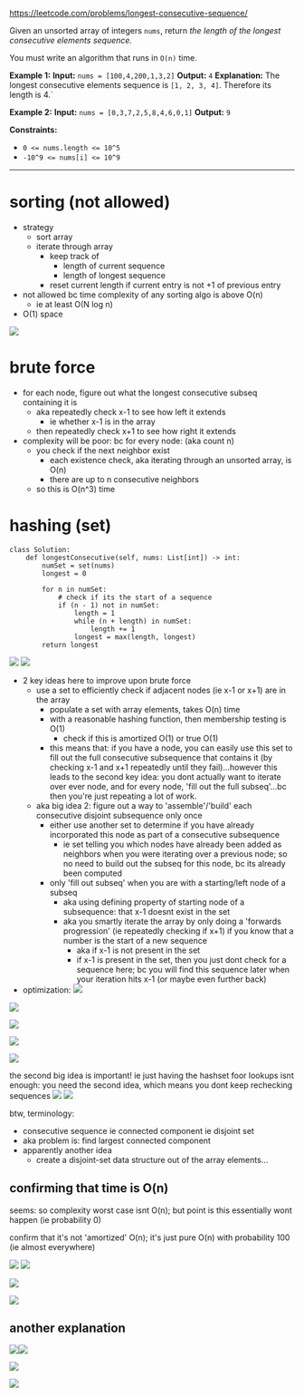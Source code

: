 https://leetcode.com/problems/longest-consecutive-sequence/

Given an unsorted array of integers `nums`, return _the length of the longest consecutive elements sequence._

You must write an algorithm that runs in `O(n)` time.

**Example 1:**
**Input:** `nums = [100,4,200,1,3,2]`
**Output:** `4`
**Explanation:** The longest consecutive elements sequence is `[1, 2, 3, 4]`. Therefore its length is 4.`

**Example 2:**
**Input:** `nums = [0,3,7,2,5,8,4,6,0,1]`
**Output:** `9`


**Constraints:**
- `0 <= nums.length <= 10^5`
- `-10^9 <= nums[i] <= 10^9`

---



# sorting (not allowed)
- strategy
	- sort array
	- iterate through array
		- keep track of
			- length of current sequence
			- length of longest sequence
		- reset current length if current entry is not +1 of previous entry
- not allowed bc time complexity of any sorting algo is above O(n)
	- ie at least O(N log n)
- O(1) space

![](../!assets/attachments/Pasted%20image%2020240225160511.png)







# brute force


- for each node, figure out what the longest consecutive subseq containing it is
	- aka repeatedly check x-1 to see how left it extends
		- ie whether x-1 is in the array
	- then repeatedly check x+1 to see how right it extends
- complexity will be poor: bc for every node: (aka count n)
	- you check if the next neighbor exist
		- each existence check, aka iterating through an unsorted array, is O(n)
		- there are up to n consecutive neighbors
	- so this is O(n^3) time


# hashing (set)
```
class Solution:
    def longestConsecutive(self, nums: List[int]) -> int:
        numSet = set(nums)
        longest = 0

        for n in numSet:
            # check if its the start of a sequence
            if (n - 1) not in numSet:
                length = 1
                while (n + length) in numSet:
                    length += 1
                longest = max(length, longest)
        return longest
```


![](../!assets/attachments/Pasted%20image%2020240225180333.png)
![](../!assets/attachments/Pasted%20image%2020240225180411.png)

- 2 key ideas here to improve upon brute force
	- use a set to efficiently check if adjacent nodes (ie x-1 or x+1) are in the array
		- populate a set with array elements, takes O(n) time
		- with a reasonable hashing function, then membership testing is O(1)
			- check if this is amortized O(1) or true O(1)
		- this means that: if you have a node, you can easily use this set to fill out the full consecutive subsequence that contains it (by checking x-1 and x+1 repeatedly until they fail)...however this leads to the second key idea: you dont actually want to iterate over ever node, and for every node, 'fill out the full subseq'...bc then you're just repeating a lot of work.
	- aka big idea 2: figure out a way to 'assemble'/'build' each consecutive disjoint subsequence only once
		- either use another set to determine if you have already incorporated this node as part of a consecutive subsequence
			- ie set telling you which nodes have already been added as neighbors when you were iterating over a previous node; so no need to build out the subseq for this node, bc its already been computed
		- only 'fill out subseq' when you are with a starting/left node of a subseq
			- aka using defining property of starting node of a subsequence: that x-1 doesnt exist in the set
			- aka you smartly iterate the array by only doing a 'forwards progression' (ie repeatedly checking if x+1) if you know that a number is the start of a new sequence
				- aka if x-1 is not present in the set
				- if x-1 is present in the set, then you just dont check for a sequence here; bc you will find this sequence later when your iteration hits x-1 (or maybe even further back)
- optimization:
![](../!assets/attachments/Pasted%20image%2020240225180342.png)


![](../!assets/attachments/Pasted%20image%2020240225180348.png)



![](../!assets/attachments/Pasted%20image%2020240225221845.png)



![](../!assets/attachments/Pasted%20image%2020240225225638.png)


![](../!assets/attachments/Pasted%20image%2020240225225722.png)






the second big idea is important!
ie just having the hashset foor lookups isnt enough: you need the second idea, which means you dont keep rechecking sequences
![](../!assets/attachments/Pasted%20image%2020240225175514.png)
![](../!assets/attachments/Pasted%20image%2020240225175558.png)



btw, terminology:

- consecutive sequence ie connected component ie disjoint set
- aka problem is: find largest connected component
- apparently another idea
	- create a disjoint-set data structure out of the array elements...





## confirming that time is O(n)

seems: so complexity worst case isnt O(n);
but point is this essentially wont happen (ie probability 0)

confirm that it's not 'amortized' O(n); it's just pure O(n) with probability 100 (ie almost everywhere)

![](../!assets/attachments/Pasted%20image%2020240225180800.png)
![](../!assets/attachments/Pasted%20image%2020240225180816.png)

![](../!assets/attachments/Pasted%20image%2020240225180855.png)

![](../!assets/attachments/Pasted%20image%2020240225180914.png)



## another explanation






![](../!assets/attachments/Pasted%20image%2020240225152900.png)![](../!assets/attachments/Pasted%20image%2020240225152929.png)

![](../!assets/attachments/Pasted%20image%2020240225152937.png)


![](../!assets/attachments/Pasted%20image%2020240225152944.png)


